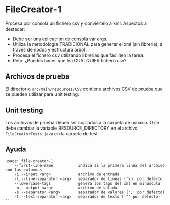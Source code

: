 # FileCreator-1
Procesa por consola un fichero csv y conviértelo a xml. Aspectos a destacar:
- Debe ser una aplicación de consola var args.
- Utiliza la metodología TRADICIONAL para generar el xml (sin libreria), a través
de nodos y estructura árbol.
- Procesa el fichero csv utilizando librerias que faciliten la tarea.
- Reto: ¿Puedes hacer que lea CUALQUIER fichero csv?
## Archivos de prueba
El directorio `src/main/resources/CSV` contiene archivos CSV de prueba que se pueden utilizar para unit testing.
## Unit testing
Los archivos de prueba deben ser copiados a la carpeta de usuario. O se debe cambiar la variable RESOURCE_DIRECTORY en el archivo `FileCreatorTests.java` en la carpeta de test.
## Ayuda
````
usage: file-creator-1 
    --first-line-name           indica si la primera linea del archivo son las columnas
    -i,--input <arg>            archivo de entrada
    -l,--line-separator <arg>   separador de lineas ('\n' por defecto
    --lowercase-tags            genera los tags del xml en minúscula
    -o,--output <arg>           archivo de salida
    -s,--separator <arg>        separador de valores (',' por defecto)
    -t,--text-separator <arg>   separador de texto ('"' por defecto)
```